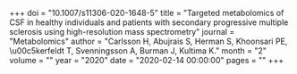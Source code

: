 +++
doi = "10.1007/s11306-020-1648-5"
title = "Targeted metabolomics of CSF in healthy individuals and patients with secondary progressive multiple sclerosis using high-resolution mass spectrometry"
journal = "Metabolomics"
author = "Carlsson H, Abujrais S, Herman S, Khoonsari PE, \u00c5kerfeldt T, Svenningsson A, Burman J, Kultima K."
month = "2"
volume = ""
year = "2020"
date = "2020-02-14 00:00:00"
pages = ""
+++

